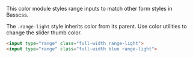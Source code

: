 
This color module styles range inputs to match other form styles in Basscss.

The `.range-light` style inherits color from its parent. Use color utilities to change the slider thumb color.

```html
<input type="range" class="full-width range-light">
<input type="range" class="full-width blue range-light">
```

